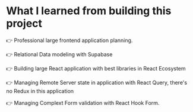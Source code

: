 # What I learned from building this project

👉 Professional large frontend application planning.

👉 Relational Data modeling with Supabase

👉 Building large React application with best libraries in React Ecosystem

👉 Managing Remote Server state in application with React Query, there's no Redux in this application

👉 Managing Complext Form validation with React Hook Form.
